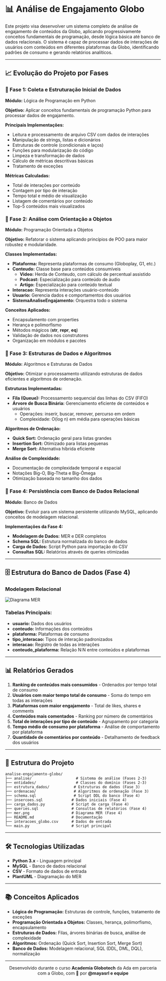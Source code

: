 # 📊 Análise de Engajamento Globo

Este projeto visa desenvolver um sistema completo de análise de engajamento de conteúdos da Globo, aplicando progressivamente conceitos fundamentais de programação, desde lógica básica até banco de dados relacionais. O sistema é capaz de processar dados de interações de usuários com conteúdos em diferentes plataformas da Globo, identificando padrões de consumo e gerando relatórios analíticos.

---

## 📈 Evolução do Projeto por Fases

### 🔹 Fase 1: Coleta e Estruturação Inicial de Dados
**Módulo:** Lógica de Programação em Python

**Objetivo:** Aplicar conceitos fundamentais de programação Python para processar dados de engajamento.

**Principais Implementações:**
- Leitura e processamento de arquivo CSV com dados de interações
- Manipulação de strings, listas e dicionários
- Estruturas de controle (condicionais e laços)
- Funções para modularização do código
- Limpeza e transformação de dados
- Cálculo de métricas descritivas básicas
- Tratamento de exceções

**Métricas Calculadas:**
- Total de interações por conteúdo
- Contagem por tipo de interação
- Tempo total e médio de visualização
- Listagem de comentários por conteúdo
- Top-5 conteúdos mais visualizados

### 🔹 Fase 2: Análise com Orientação a Objetos
**Módulo:** Programação Orientada a Objetos

**Objetivo:** Refatorar o sistema aplicando princípios de POO para maior robustez e modularidade.

**Classes Implementadas:**
- **Plataforma:** Representa plataformas de consumo (Globoplay, G1, etc.)
- **Conteudo:** Classe base para conteúdos consumíveis
  - **Video:** Herda de Conteudo, com cálculo de percentual assistido
  - **Podcast:** Especialização para conteúdo de áudio
  - **Artigo:** Especialização para conteúdo textual
- **Interacao:** Representa interações usuário-conteúdo
- **Usuario:** Gerencia dados e comportamentos dos usuários
- **SistemaAnaliseEngajamento:** Orquestra todo o sistema

**Conceitos Aplicados:**
- Encapsulamento com properties
- Herança e polimorfismo
- Métodos mágicos (__str__, __repr__, __eq__)
- Validação de dados nos construtores
- Organização em módulos e pacotes

### 🔹 Fase 3: Estruturas de Dados e Algoritmos
**Módulo:** Algoritmos e Estruturas de Dados

**Objetivo:** Otimizar o processamento utilizando estruturas de dados eficientes e algoritmos de ordenação.

**Estruturas Implementadas:**
- **Fila (Queue):** Processamento sequencial das linhas do CSV (FIFO)
- **Árvore de Busca Binária:** Gerenciamento eficiente de conteúdos e usuários
  - Operações: inserir, buscar, remover, percurso em ordem
  - Complexidade: O(log n) em média para operações básicas

**Algoritmos de Ordenação:**
- **Quick Sort:** Ordenação geral para listas grandes
- **Insertion Sort:** Otimizado para listas pequenas
- **Merge Sort:** Alternativa híbrida eficiente

**Análise de Complexidade:**
- Documentação de complexidade temporal e espacial
- Notações Big-O, Big-Theta e Big-Ômega
- Otimização baseada no tamanho dos dados

### 🔹 Fase 4: Persistência com Banco de Dados Relacional
**Módulo:** Banco de Dados

**Objetivo:** Evoluir para um sistema persistente utilizando MySQL, aplicando conceitos de modelagem relacional.

**Implementações da Fase 4:**
- **Modelagem de Dados:** MER e DER completos
- **Schema SQL:** Estrutura normalizada do banco de dados
- **Carga de Dados:** Script Python para importação do CSV
- **Consultas SQL:** Relatórios através de queries otimizadas

---

## 🗄️ Estrutura do Banco de Dados (Fase 4)

### Modelagem Relacional

![Diagrama MER](https://private-us-east-1.manuscdn.com/sessionFile/tdeVnIrxISuVbn5qvhTw0P/sandbox/XrwquCeE2TF1NWj0q4k2Lj-images_1756996896982_na1fn_L2hvbWUvdWJ1bnR1L21lcg.png?Policy=eyJTdGF0ZW1lbnQiOlt7IlJlc291cmNlIjoiaHR0cHM6Ly9wcml2YXRlLXVzLWVhc3QtMS5tYW51c2Nkbi5jb20vc2Vzc2lvbkZpbGUvdGRlVm5JcnhJU3VWYm41cXZoVHcwUC9zYW5kYm94L1hyd3F1Q2VFMlRGMU5XajBxNGsyTGotaW1hZ2VzXzE3NTY5OTY4OTY5ODJfbmExZm5fTDJodmJXVXZkV0oxYm5SMUwyMWxjZy5wbmciLCJDb25kaXRpb24iOnsiRGF0ZUxlc3NUaGFuIjp7IkFXUzpFcG9jaFRpbWUiOjE3OTg3NjE2MDB9fX1dfQ__&Key-Pair-Id=K2HSFNDJXOU9YS&Signature=kYPl5lO2x-wZvRe6zdpbYdx02FdMa7iOVK4Y7e6tK0Wz8WOCrHzkP-g3HHjP7GiNzvhVqWVHYcD8FIVU7PoayAD0rJzYw04-K1HNjojRv~P10BmcsAyd2AR0ydvbhJYyAUsOp5~54V80OaLC0X1uAPyPAZ6nIHnspkzwtJ1unB8dipP9m-m0rUsEyTJ07TyFxf1Xv4xLX8lGdSV~aB23lTcqfmX6Ey4lsv5NjN1tU7Od1dbiZYvFkwUmzuOGqyoG4w3RzUMnMcgftzpeJPHDmwao1Xq3F1IdsvVP5E5awrNw~ILDYIDpQgOUgZ-QPS1nQk7p9IEnSSs0jMxLTWkDCw__)

### Tabelas Principais:
- **usuario:** Dados dos usuários
- **conteudo:** Informações dos conteúdos
- **plataforma:** Plataformas de consumo
- **tipo_interacao:** Tipos de interação padronizados
- **interacao:** Registro de todas as interações
- **conteudo_plataforma:** Relação N:N entre conteúdos e plataformas

---

## 📊 Relatórios Gerados

1. **Ranking de conteúdos mais consumidos** - Ordenados por tempo total de consumo
2. **Usuários com maior tempo total de consumo** - Soma do tempo em todas as interações
3. **Plataformas com maior engajamento** - Total de likes, shares e comments
4. **Conteúdos mais comentados** - Ranking por número de comentários
5. **Total de interações por tipo de conteúdo** - Agrupamento por categoria
6. **Tempo médio de consumo por plataforma** - Análise de comportamento por plataforma
7. **Quantidade de comentários por conteúdo** - Detalhamento de feedback dos usuários

---

## 📁 Estrutura do Projeto

```
analise-engajamento-globo/
├── analise/                    # Sistema de análise (Fases 2-3)
├── entidades/                  # Classes do domínio (Fases 2-3)
├── estrutura_dados/           # Estruturas de dados (Fase 3)
├── ordenacao/                 # Algoritmos de ordenação (Fase 3)
├── schema.sql                 # Script DDL do banco (Fase 4)
├── insercoes.sql             # Dados iniciais (Fase 4)
├── carga_dados.py            # Script de carga (Fase 4)
├── queries.sql               # Consultas de relatórios (Fase 4)
├── mer.png                   # Diagrama MER (Fase 4)
├── README.md                 # Documentação
├── interacoes_globo.csv      # Dados de entrada
└── main.py                   # Script principal
```

---

## 🛠️ Tecnologias Utilizadas

- **Python 3.x** - Linguagem principal
- **MySQL** - Banco de dados relacional
- **CSV** - Formato de dados de entrada
- **PlantUML** - Diagramação do MER

---

## 📚 Conceitos Aplicados

- **Lógica de Programação:** Estruturas de controle, funções, tratamento de exceções
- **Programação Orientada a Objetos:** Classes, herança, polimorfismo, encapsulamento
- **Estruturas de Dados:** Filas, árvores binárias de busca, análise de complexidade
- **Algoritmos:** Ordenação (Quick Sort, Insertion Sort, Merge Sort)
- **Banco de Dados:** Modelagem relacional, SQL (DDL, DML, DQL), normalização

---


<p align="center"> Desenvolvido durante o curso <strong>Academia Globotech</strong> da Ada em parceria com a Globo, com 💛 por <strong>@mayasrl e equipe</strong></p> 
